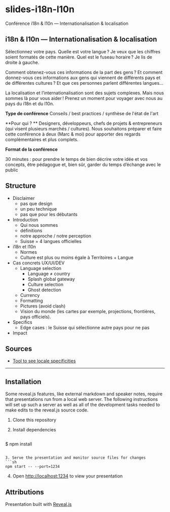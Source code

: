 # slides-i18n-l10n

Conférence i18n & l10n — Internationalisation & localisation

## i18n & l10n — Internationalisation & localisation

Sélectionnez votre pays. Quelle est votre langue ? Je veux que les chiffres soient formatés de cette manière. Quel est le fuseau horaire ? Je lis de droite à gauche.

Comment obtenez-vous ces informations de la part des gens ? Et comment donnez-vous ces informations aux gens qui viennent de différents pays et de différentes cultures ? Et que ces personnes parlent différentes langues…

La localisation et l’internationalisation sont des sujets complexes. Mais nous sommes là pour vous aider ! Prenez un moment pour voyager avec nous au pays du i18n et du l10n.

 **Type de conférence**
Conseils / best practices / synthèse de l'état de l'art

 **Pour qui ? **
Designers, développeurs, chefs de projets & entrepreneurs (qui visent plusieurs marchés / cultures). Nous souhaitons préparer et faire cette conférence à deux (Marc & moi) pour apporter des regards complémentaires et plus complets.

 **Format de la conférence**

30 minutes : pour prendre le temps de bien décrire votre idée et vos concepts, être pédagogue et, bien sûr, garder du temps d’échange avec le public

## Structure
- Disclaimer
   - pas que design
   - un peu technique
   - pas que pour les débutants
- Introduction
  - Qui nous sommes
   - définitions
   - notre approche / notre perception
   - Suisse = 4 langues officielles
- i18n et l10n
   - Normes
   - Culture est plus ou moins égale à Territoires + Langue
- Cas concrets UX/UI/DEV
   - Language selection
      - Language ≠ country
      - Splash global gateway
      - Culture selection
      - Ghost detection
   - Currency
   - Formatting
   - Pictures (avoid clash)
   - Vision du monde (les cartes par exemple, projections, frontières, pays officiels).
- Specifics
   - Edge cases : le Suisse qui sélectionne autre pays pour ne pas
- Impact


## Sources
- [Tool to see locale specificities](https://lh.2xlibre.net/locale/fr_CH/)


-----

## Installation

Some reveal.js features, like external markdown and speaker notes, require that presentations run from a local web server. The following instructions will set up such a server as well as all of the development tasks needed to make edits to the reveal.js source code.

1. Clone this repository

2. Install dependencies
   ```sh
 $ npm install
   ```

3. Serve the presentation and monitor source files for changes
   ```sh
   npm start -- --port=1234
   ```

4. Open <http://localhost:1234> to view your presentation



## Attributions

Presentation built with [Reveal.js](https://github.com/hakimel/reveal.js)
